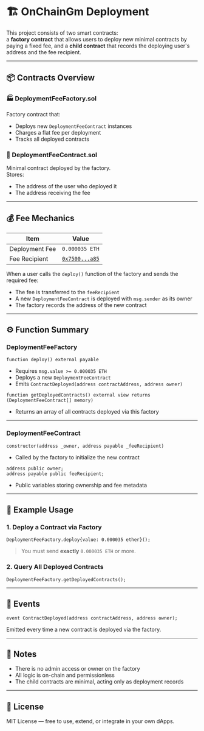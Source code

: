 # 🏗️ OnChainGm Deployment

This project consists of two smart contracts:  
a **factory contract** that allows users to deploy new minimal contracts by paying a fixed fee, and a **child contract** that records the deploying user's address and the fee recipient.

---

## 📦 Contracts Overview

### 🏭 DeploymentFeeFactory.sol

Factory contract that:

- Deploys new `DeploymentFeeContract` instances
- Charges a flat fee per deployment
- Tracks all deployed contracts

### 📄 DeploymentFeeContract.sol

Minimal contract deployed by the factory.  
Stores:

- The address of the user who deployed it
- The address receiving the fee

---

## 💰 Fee Mechanics

| Item             | Value              |
|------------------|--------------------|
| Deployment Fee   | `0.000035 ETH`     |
| Fee Recipient    | [`0x7500...a85`](https://etherscan.io/address/0x7500A83DF2aF99B2755c47B6B321a8217d876a85) |

When a user calls the `deploy()` function of the factory and sends the required fee:
- The fee is transferred to the `feeRecipient`
- A new `DeploymentFeeContract` is deployed with `msg.sender` as its owner
- The factory records the address of the new contract

---

## ⚙️ Function Summary

### DeploymentFeeFactory

```solidity
function deploy() external payable
```
- Requires `msg.value >= 0.000035 ETH`
- Deploys a new `DeploymentFeeContract`
- Emits `ContractDeployed(address contractAddress, address owner)`

```solidity
function getDeployedContracts() external view returns (DeploymentFeeContract[] memory)
```
- Returns an array of all contracts deployed via this factory

---

### DeploymentFeeContract

```solidity
constructor(address _owner, address payable _feeRecipient)
```
- Called by the factory to initialize the new contract

```solidity
address public owner;
address payable public feeRecipient;
```
- Public variables storing ownership and fee metadata

---

## 🧪 Example Usage

### 1. Deploy a Contract via Factory

```solidity
DeploymentFeeFactory.deploy{value: 0.000035 ether}();
```

> You must send **exactly** `0.000035 ETH` or more.

### 2. Query All Deployed Contracts

```solidity
DeploymentFeeFactory.getDeployedContracts();
```

---

## 📜 Events

```solidity
event ContractDeployed(address contractAddress, address owner);
```

Emitted every time a new contract is deployed via the factory.

---

## 🔐 Notes

- There is no admin access or owner on the factory
- All logic is on-chain and permissionless
- The child contracts are minimal, acting only as deployment records

---

## 🧭 License

MIT License — free to use, extend, or integrate in your own dApps.

